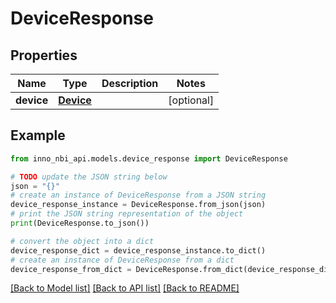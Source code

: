 # DeviceResponse


## Properties

Name | Type | Description | Notes
------------ | ------------- | ------------- | -------------
**device** | [**Device**](Device.md) |  | [optional] 

## Example

```python
from inno_nbi_api.models.device_response import DeviceResponse

# TODO update the JSON string below
json = "{}"
# create an instance of DeviceResponse from a JSON string
device_response_instance = DeviceResponse.from_json(json)
# print the JSON string representation of the object
print(DeviceResponse.to_json())

# convert the object into a dict
device_response_dict = device_response_instance.to_dict()
# create an instance of DeviceResponse from a dict
device_response_from_dict = DeviceResponse.from_dict(device_response_dict)
```
[[Back to Model list]](../README.md#documentation-for-models) [[Back to API list]](../README.md#documentation-for-api-endpoints) [[Back to README]](../README.md)


